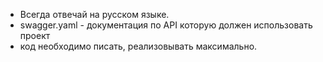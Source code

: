 - Всегда отвечай на русском языке.
- swagger.yaml - документация по API которую должен использовать проект
- код необходимо писать, реализовывать максимально.
